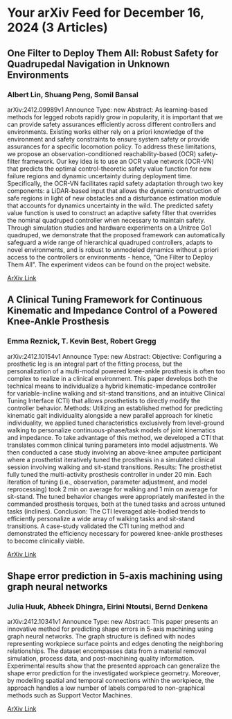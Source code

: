 <h1>Your arXiv Feed for December 16, 2024 (3 Articles)</h1>
<h2>One Filter to Deploy Them All: Robust Safety for Quadrupedal Navigation in Unknown Environments</h2>
<h3>Albert Lin, Shuang Peng, Somil Bansal</h3>
<p>arXiv:2412.09989v1 Announce Type: new 
Abstract: As learning-based methods for legged robots rapidly grow in popularity, it is important that we can provide safety assurances efficiently across different controllers and environments. Existing works either rely on a priori knowledge of the environment and safety constraints to ensure system safety or provide assurances for a specific locomotion policy. To address these limitations, we propose an observation-conditioned reachability-based (OCR) safety-filter framework. Our key idea is to use an OCR value network (OCR-VN) that predicts the optimal control-theoretic safety value function for new failure regions and dynamic uncertainty during deployment time. Specifically, the OCR-VN facilitates rapid safety adaptation through two key components: a LiDAR-based input that allows the dynamic construction of safe regions in light of new obstacles and a disturbance estimation module that accounts for dynamics uncertainty in the wild. The predicted safety value function is used to construct an adaptive safety filter that overrides the nominal quadruped controller when necessary to maintain safety. Through simulation studies and hardware experiments on a Unitree Go1 quadruped, we demonstrate that the proposed framework can automatically safeguard a wide range of hierarchical quadruped controllers, adapts to novel environments, and is robust to unmodeled dynamics without a priori access to the controllers or environments - hence, "One Filter to Deploy Them All". The experiment videos can be found on the project website.</p>
<a href='https://arxiv.org/abs/2412.09989'>ArXiv Link</a>

<h2>A Clinical Tuning Framework for Continuous Kinematic and Impedance Control of a Powered Knee-Ankle Prosthesis</h2>
<h3>Emma Reznick, T. Kevin Best, Robert Gregg</h3>
<p>arXiv:2412.10154v1 Announce Type: new 
Abstract: Objective: Configuring a prosthetic leg is an integral part of the fitting process, but the personalization of a multi-modal powered knee-ankle prosthesis is often too complex to realize in a clinical environment. This paper develops both the technical means to individualize a hybrid kinematic-impedance controller for variable-incline walking and sit-stand transitions, and an intuitive Clinical Tuning Interface (CTI) that allows prosthetists to directly modify the controller behavior.
  Methods: Utilizing an established method for predicting kinematic gait individuality alongside a new parallel approach for kinetic individuality, we applied tuned characteristics exclusively from level-ground walking to personalize continuous-phase/task models of joint kinematics and impedance. To take advantage of this method, we developed a CTI that translates common clinical tuning parameters into model adjustments. We then conducted a case study involving an above-knee amputee participant where a prosthetist iteratively tuned the prosthesis in a simulated clinical session involving walking and sit-stand transitions.
  Results: The prosthetist fully tuned the multi-activity prosthesis controller in under 20 min. Each iteration of tuning (i.e., observation, parameter adjustment, and model reprocessing) took 2 min on average for walking and 1 min on average for sit-stand. The tuned behavior changes were appropriately manifested in the commanded prosthesis torques, both at the tuned tasks and across untuned tasks (inclines).
  Conclusion: The CTI leveraged able-bodied trends to efficiently personalize a wide array of walking tasks and sit-stand transitions. A case-study validated the CTI tuning method and demonstrated the efficiency necessary for powered knee-ankle prostheses to become clinically viable.</p>
<a href='https://arxiv.org/abs/2412.10154'>ArXiv Link</a>

<h2>Shape error prediction in 5-axis machining using graph neural networks</h2>
<h3>Julia Huuk, Abheek Dhingra, Eirini Ntoutsi, Bernd Denkena</h3>
<p>arXiv:2412.10341v1 Announce Type: new 
Abstract: This paper presents an innovative method for predicting shape errors in 5-axis machining using graph neural networks. The graph structure is defined with nodes representing workpiece surface points and edges denoting the neighboring relationships. The dataset encompasses data from a material removal simulation, process data, and post-machining quality information. Experimental results show that the presented approach can generalize the shape error prediction for the investigated workpiece geometry. Moreover, by modelling spatial and temporal connections within the workpiece, the approach handles a low number of labels compared to non-graphical methods such as Support Vector Machines.</p>
<a href='https://arxiv.org/abs/2412.10341'>ArXiv Link</a>

